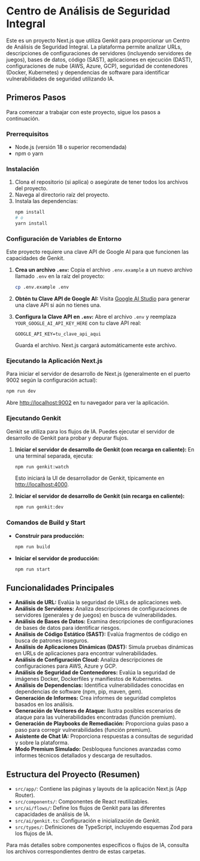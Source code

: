 # Centro de Análisis de Seguridad Integral

Este es un proyecto Next.js que utiliza Genkit para proporcionar un Centro de Análisis de Seguridad Integral. La plataforma permite analizar URLs, descripciones de configuraciones de servidores (incluyendo servidores de juegos), bases de datos, código (SAST), aplicaciones en ejecución (DAST), configuraciones de nube (AWS, Azure, GCP), seguridad de contenedores (Docker, Kubernetes) y dependencias de software para identificar vulnerabilidades de seguridad utilizando IA.

## Primeros Pasos

Para comenzar a trabajar con este proyecto, sigue los pasos a continuación.

### Prerrequisitos

*   Node.js (versión 18 o superior recomendada)
*   npm o yarn

### Instalación

1.  Clona el repositorio (si aplica) o asegúrate de tener todos los archivos del proyecto.
2.  Navega al directorio raíz del proyecto.
3.  Instala las dependencias:
    ```bash
    npm install
    # o
    yarn install
    ```

### Configuración de Variables de Entorno

Este proyecto requiere una clave API de Google AI para que funcionen las capacidades de Genkit.

1.  **Crea un archivo `.env`:**
    Copia el archivo `.env.example` a un nuevo archivo llamado `.env` en la raíz del proyecto:
    ```bash
    cp .env.example .env
    ```

2.  **Obtén tu Clave API de Google AI:**
    Visita [Google AI Studio](https://aistudio.google.com/app/apikey) para generar una clave API si aún no tienes una.

3.  **Configura la Clave API en `.env`:**
    Abre el archivo `.env` y reemplaza `YOUR_GOOGLE_AI_API_KEY_HERE` con tu clave API real:
    ```
    GOOGLE_API_KEY=tu_clave_api_aqui
    ```
    Guarda el archivo. Next.js cargará automáticamente este archivo.

### Ejecutando la Aplicación Next.js

Para iniciar el servidor de desarrollo de Next.js (generalmente en el puerto 9002 según la configuración actual):

```bash
npm run dev
```

Abre [http://localhost:9002](http://localhost:9002) en tu navegador para ver la aplicación.

### Ejecutando Genkit

Genkit se utiliza para los flujos de IA. Puedes ejecutar el servidor de desarrollo de Genkit para probar y depurar flujos.

1.  **Iniciar el servidor de desarrollo de Genkit (con recarga en caliente):**
    En una terminal separada, ejecuta:
    ```bash
    npm run genkit:watch
    ```
    Esto iniciará la UI de desarrollador de Genkit, típicamente en [http://localhost:4000](http://localhost:4000).

2.  **Iniciar el servidor de desarrollo de Genkit (sin recarga en caliente):**
    ```bash
    npm run genkit:dev
    ```

### Comandos de Build y Start

*   **Construir para producción:**
    ```bash
    npm run build
    ```
*   **Iniciar el servidor de producción:**
    ```bash
    npm run start
    ```

## Funcionalidades Principales

*   **Análisis de URL:** Evalúa la seguridad de URLs de aplicaciones web.
*   **Análisis de Servidores:** Analiza descripciones de configuraciones de servidores (generales y de juegos) en busca de vulnerabilidades.
*   **Análisis de Bases de Datos:** Examina descripciones de configuraciones de bases de datos para identificar riesgos.
*   **Análisis de Código Estático (SAST):** Evalúa fragmentos de código en busca de patrones inseguros.
*   **Análisis de Aplicaciones Dinámicas (DAST):** Simula pruebas dinámicas en URLs de aplicaciones para encontrar vulnerabilidades.
*   **Análisis de Configuración Cloud:** Analiza descripciones de configuraciones para AWS, Azure y GCP.
*   **Análisis de Seguridad de Contenedores:** Evalúa la seguridad de imágenes Docker, Dockerfiles y manifiestos de Kubernetes.
*   **Análisis de Dependencias:** Identifica vulnerabilidades conocidas en dependencias de software (npm, pip, maven, gem).
*   **Generación de Informes:** Crea informes de seguridad completos basados en los análisis.
*   **Generación de Vectores de Ataque:** Ilustra posibles escenarios de ataque para las vulnerabilidades encontradas (función premium).
*   **Generación de Playbooks de Remediación:** Proporciona guías paso a paso para corregir vulnerabilidades (función premium).
*   **Asistente de Chat IA:** Proporciona respuestas a consultas de seguridad y sobre la plataforma.
*   **Modo Premium Simulado:** Desbloquea funciones avanzadas como informes técnicos detallados y descarga de resultados.

## Estructura del Proyecto (Resumen)

*   `src/app/`: Contiene las páginas y layouts de la aplicación Next.js (App Router).
*   `src/components/`: Componentes de React reutilizables.
*   `src/ai/flows/`: Define los flujos de Genkit para las diferentes capacidades de análisis de IA.
*   `src/ai/genkit.ts`: Configuración e inicialización de Genkit.
*   `src/types/`: Definiciones de TypeScript, incluyendo esquemas Zod para los flujos de IA.

Para más detalles sobre componentes específicos o flujos de IA, consulta los archivos correspondientes dentro de estas carpetas.
